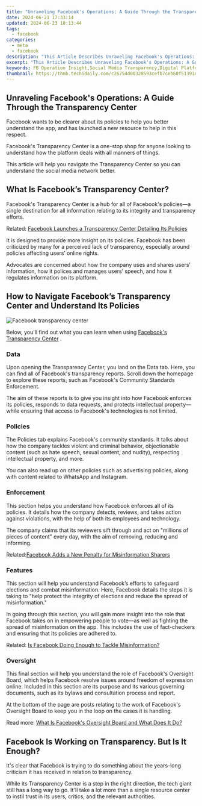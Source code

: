 ```yaml
---
title: "Unraveling Facebook's Operations: A Guide Through the Transparency Center"
date: 2024-06-21 17:33:14
updated: 2024-06-23 10:13:44
tags:
  - facebook
categories:
  - meta
  - facebook
description: "This Article Describes Unraveling Facebook's Operations: A Guide Through the Transparency Center"
excerpt: "This Article Describes Unraveling Facebook's Operations: A Guide Through the Transparency Center"
keywords: FB Operation Insight,Social Media Transparency,Digital Platform Exploration,Online Privacy Disclosures,Tech Company Clarity,User Data Understanding,Social Network Openness
thumbnail: https://thmb.techidaily.com/c26754d00328593cefb7ceb60f51391dcd2a8dd934a3e89af40244a078e590d9.jpg
---
```


## Unraveling Facebook's Operations: A Guide Through the Transparency Center

 Facebook wants to be clearer about its policies to help you better understand the app, and has launched a new resource to help in this respect.

 Facebook's Transparency Center is a one-stop shop for anyone looking to understand how the platform deals with all manners of things.

 This article will help you navigate the Transparency Center so you can understand the social media network better.

## What Is Facebook’s Transparency Center?

 Facebook's Transparency Center is a hub for all of Facebook's policies—a single destination for all information relating to its integrity and transparency efforts.

 Related: [Facebook Launches a Transparency Center Detailing Its Policies](https://www.makeuseof.com/facebook-launches-transparency-center-explaining-policies/)

 It is designed to provide more insight on its policies. Facebook has been criticized by many for a perceived lack of transparency, especially around policies affecting users’ online rights.

 Advocates are concerned about how the company uses and shares users’ information, how it polices and manages users’ speech, and how it regulates information on its platform.

## How to Navigate Facebook’s Transparency Center and Understand Its Policies

![Facebook transparency center](https://static1.makeuseofimages.com/wordpress/wp-content/uploads/2021/06/facebook-transparency-1.jpg)

 Below, you'll find out what you can learn when using [Facebook's Transparency Center](https://transparency.fb.com/data/) .

### Data

 Upon opening the Transparency Center, you land on the Data tab. Here, you can find all of Facebook's transparency reports. Scroll down the homepage to explore these reports, such as Facebook's Community Standards Enforcement.

 The aim of these reports is to give you insight into how Facebook enforces its policies, responds to data requests, and protects intellectual property—while ensuring that access to Facebook's technologies is not limited.

### Policies

 The Policies tab explains Facebook's community standards. It talks about how the company tackles violent and criminal behavior, objectionable content (such as hate speech, sexual content, and nudity), respecting intellectual property, and more.

 You can also read up on other policies such as advertising policies, along with content related to WhatsApp and Instagram.

### Enforcement

 This section helps you understand how Facebook enforces all of its policies. It details how the company detects, reviews, and takes action against violations, with the help of both its employees and technology.

 The company claims that its reviewers sift through and act on "millions of pieces of content" every day, with the aim of removing, reducing and informing.

 Related:[Facebook Adds a New Penalty for Misinformation Sharers](https://www.makeuseof.com/facebook-adds-new-penalty-misinformation-sharers/ "Facebook Adds a New Penalty for Misinformation Sharers")

### Features

 This section will help you understand Facebook’s efforts to safeguard elections and combat misinformation. Here, Facebook details the steps it is taking to "help protect the integrity of elections and reduce the spread of misinformation."

 In going through this section, you will gain more insight into the role that Facebook takes on in empowering people to vote—as well as fighting the spread of misinformation on the app. This includes the use of fact-checkers and ensuring that its policies are adhered to.

 Related: [Is Facebook Doing Enough to Tackle Misinformation?](https://www.makeuseof.com/is-facebook-doing-enough-misinformation/)

### Oversight

 This final section will help you understand the role of Facebook's Oversight Board, which helps Facebook resolve issues around freedom of expression online. Included in this section are its purpose and its various governing documents, such as its bylaws and consultation process and report.

 At the bottom of the page are posts relating to the work of Facebook's Oversight Board to keep you in the loop on the cases it is handling.

 Read more: [What Is Facebook's Oversight Board and What Does It Do?](https://www.makeuseof.com/what-is-facebook-oversight-board/)

## Facebook Is Working on Transparency. But Is It Enough?

 It's clear that Facebook is trying to do something about the years-long criticism it has received in relation to transparency.

 While its Transparency Center is a step in the right direction, the tech giant still has a long way to go. It'll take a lot more than a single resource center to instil trust in its users, critics, and the relevant authorities.


<ins class="adsbygoogle"
     style="display:block"
     data-ad-format="autorelaxed"
     data-ad-client="ca-pub-7571918770474297"
     data-ad-slot="1223367746"></ins>



<ins class="adsbygoogle"
     style="display:block"
     data-ad-client="ca-pub-7571918770474297"
     data-ad-slot="8358498916"
     data-ad-format="auto"
     data-full-width-responsive="true"></ins>
